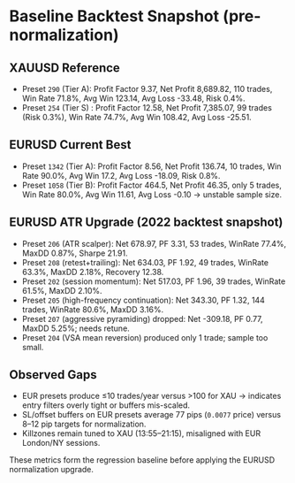 # Baseline Backtest Snapshot (pre-normalization)

## XAUUSD Reference
- Preset `290` (Tier A): Profit Factor 9.37, Net Profit 8,689.82, 110 trades, Win Rate 71.8%, Avg Win 123.14, Avg Loss -33.48, Risk 0.4%.
- Preset `254` (Tier S) : Profit Factor 12.58, Net Profit 7,385.07, 99 trades (Risk 0.3%), Win Rate 74.7%, Avg Win 108.42, Avg Loss -25.51.

## EURUSD Current Best
- Preset `1342` (Tier A): Profit Factor 8.56, Net Profit 136.74, 10 trades, Win Rate 90.0%, Avg Win 17.2, Avg Loss -18.09, Risk 0.8%.
- Preset `1058` (Tier B): Profit Factor 464.5, Net Profit 46.35, only 5 trades, Win Rate 80.0%, Avg Win 11.61, Avg Loss -0.10 → unstable sample size.

## EURUSD ATR Upgrade (2022 backtest snapshot)
- Preset `206` (ATR scalper): Net 678.97, PF 3.31, 53 trades, WinRate 77.4%, MaxDD 0.87%, Sharpe 21.91.
- Preset `208` (retest+trailing): Net 634.03, PF 1.92, 49 trades, WinRate 63.3%, MaxDD 2.18%, Recovery 12.38.
- Preset `202` (session momentum): Net 517.03, PF 1.96, 39 trades, WinRate 61.5%, MaxDD 2.10%.
- Preset `205` (high-frequency continuation): Net 343.30, PF 1.32, 144 trades, WinRate 80.6%, MaxDD 3.16%.
- Preset `207` (aggressive pyramiding) dropped: Net -309.18, PF 0.77, MaxDD 5.25%; needs retune.
- Preset `204` (VSA mean reversion) produced only 1 trade; sample too small.

## Observed Gaps
- EUR presets produce ≤10 trades/year versus >100 for XAU → indicates entry filters overly tight or buffers mis-scaled.
- SL/offset buffers on EUR presets average 77 pips (`0.0077` price) versus 8–12 pip targets for normalization.
- Killzones remain tuned to XAU (13:55–21:15), misaligned with EUR London/NY sessions.

These metrics form the regression baseline before applying the EURUSD normalization upgrade.
